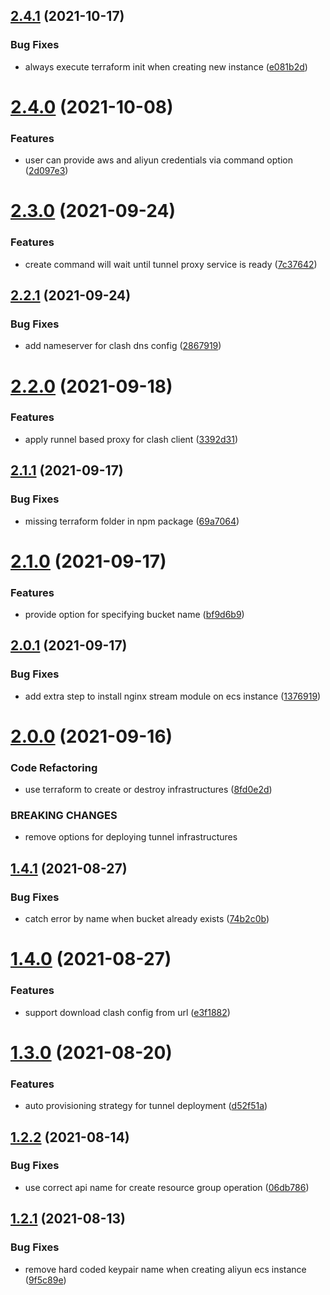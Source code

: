 ## [2.4.1](https://github.com/zhifanz/fanqiang/compare/v2.4.0...v2.4.1) (2021-10-17)


### Bug Fixes

* always execute terraform init when creating new instance ([e081b2d](https://github.com/zhifanz/fanqiang/commit/e081b2d64d724bfeac9cadfce72c9e7e1ce5b066))

# [2.4.0](https://github.com/zhifanz/fanqiang/compare/v2.3.0...v2.4.0) (2021-10-08)


### Features

* user can provide aws and aliyun credentials via command option ([2d097e3](https://github.com/zhifanz/fanqiang/commit/2d097e32c9afc588629d050cc7d3d9f81a830925))

# [2.3.0](https://github.com/zhifanz/fanqiang/compare/v2.2.1...v2.3.0) (2021-09-24)


### Features

* create command will wait until tunnel proxy service is ready ([7c37642](https://github.com/zhifanz/fanqiang/commit/7c376429e34a2a929d5abd6a6531143426cdcf16))

## [2.2.1](https://github.com/zhifanz/fanqiang/compare/v2.2.0...v2.2.1) (2021-09-24)


### Bug Fixes

* add nameserver for clash dns config ([2867919](https://github.com/zhifanz/fanqiang/commit/2867919f6fb171380b24b53528cfcc31dde7acd8))

# [2.2.0](https://github.com/zhifanz/fanqiang/compare/v2.1.1...v2.2.0) (2021-09-18)


### Features

* apply runnel based proxy for clash client ([3392d31](https://github.com/zhifanz/fanqiang/commit/3392d31254150b295fc74677a752621dac145292))

## [2.1.1](https://github.com/zhifanz/fanqiang/compare/v2.1.0...v2.1.1) (2021-09-17)


### Bug Fixes

* missing terraform folder in npm package ([69a7064](https://github.com/zhifanz/fanqiang/commit/69a706497b82e9199fb8e8c16a2eb7a85b83942c))

# [2.1.0](https://github.com/zhifanz/fanqiang/compare/v2.0.1...v2.1.0) (2021-09-17)


### Features

* provide option for specifying bucket name ([bf9d6b9](https://github.com/zhifanz/fanqiang/commit/bf9d6b942444c9c259bf62788d37c75f5c8de32c))

## [2.0.1](https://github.com/zhifanz/fanqiang/compare/v2.0.0...v2.0.1) (2021-09-17)


### Bug Fixes

* add extra step to install nginx stream module on ecs instance ([1376919](https://github.com/zhifanz/fanqiang/commit/1376919aab17239d5565fa3407d20124171ce175))

# [2.0.0](https://github.com/zhifanz/fanqiang/compare/v1.4.1...v2.0.0) (2021-09-16)


### Code Refactoring

* use terraform to create or destroy infrastructures ([8fd0e2d](https://github.com/zhifanz/fanqiang/commit/8fd0e2d0ace10a2c761e2d489677990458a1c4e0))


### BREAKING CHANGES

* remove options for deploying tunnel infrastructures

## [1.4.1](https://github.com/zhifanz/fanqiang/compare/v1.4.0...v1.4.1) (2021-08-27)


### Bug Fixes

* catch error by name when bucket already exists ([74b2c0b](https://github.com/zhifanz/fanqiang/commit/74b2c0b64514655b38a9252408e5284a19a18c4e))

# [1.4.0](https://github.com/zhifanz/fanqiang/compare/v1.3.0...v1.4.0) (2021-08-27)


### Features

* support download clash config from url ([e3f1882](https://github.com/zhifanz/fanqiang/commit/e3f18823963404cefb6be79e7ff0613ebcd2911d))

# [1.3.0](https://github.com/zhifanz/fanqiang/compare/v1.2.2...v1.3.0) (2021-08-20)


### Features

* auto provisioning strategy for tunnel deployment ([d52f51a](https://github.com/zhifanz/fanqiang/commit/d52f51a21f5108ef19c28524a63db37e03bf08a2))

## [1.2.2](https://github.com/zhifanz/fanqiang/compare/v1.2.1...v1.2.2) (2021-08-14)


### Bug Fixes

* use correct api name for create resource group operation ([06db786](https://github.com/zhifanz/fanqiang/commit/06db786035ca9c11bde4a331c73e5d35d934cef7))

## [1.2.1](https://github.com/zhifanz/fanqiang/compare/v1.2.0...v1.2.1) (2021-08-13)


### Bug Fixes

* remove hard coded keypair name when creating aliyun ecs instance ([9f5c89e](https://github.com/zhifanz/fanqiang/commit/9f5c89eb86e66be0b5eb23ed906b514a4be98661))
